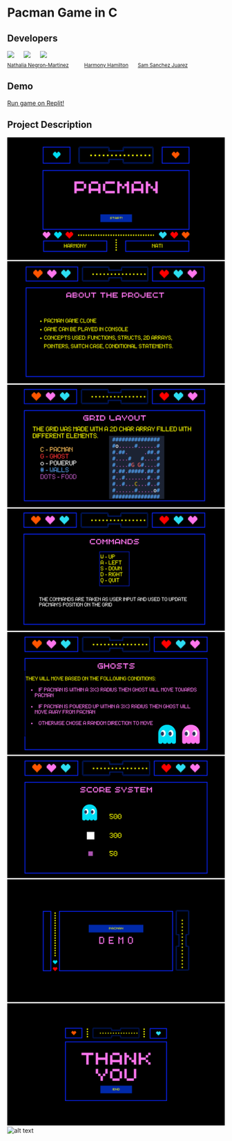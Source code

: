 # Pacman Game in C

## Developers
<div>
  <img src="https://github.com/dxvinelight.png" width="80px;"/>
  &emsp;
  <img src="https://github.com/HarmonyH27.png" width="80px;"/>
  &emsp;
  <img src="https://github.com/samsannchez.png" width="80px;"/>
  &emsp;
  <br />
  <sub><a href="https://github.com/Ayla-T">Nathalia Negron-Martinez</a></sub>
  &emsp;&emsp;
  <sub><a href="https://github.com/rmai21">Harmony Hamilton</a></sub>
  &emsp;
  <sub><a href="https://github.com/ca764763">Sam Sanchez Juarez</a></sub>
</div>

## Demo
[Run game on Replit!](https://replit.com/@sa830042/PacMan-Game)

## Project Description
![alt text](Presentation/1.png)
![alt text](Presentation/2.png)
![alt text](Presentation/3.png)
![alt text](Presentation/4.png)
![alt text](Presentation/5.png)
![alt text](Presentation/6.png)
![alt text](Presentation/7.png)
![alt text](Presentation/8.png)
![alt text](Presentation/9.png)
